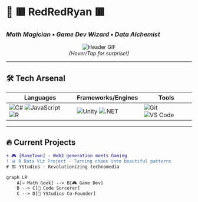 # 🚀 **🟥 RedRedRyan 🟥**  
### *Math Magician • Game Dev Wizard • Data Alchemist*  

<div align="center">
  
![Header GIF](https://github.com/RedRedRyan/RedRedRyan/blob/main/assets/tech-banner.gif?raw=true)  
*(Hover/Tap for surprise!)*  

</div>

---

## 🛠️ **Tech Arsenal**  
<div align="center">
  
| **Languages** | **Frameworks/Engines** | **Tools** |
|--------------|-----------------------|----------|
| ![C#](https://img.shields.io/badge/C%23-239120?style=for-the-badge&logo=c-sharp&logoColor=white) ![JavaScript](https://img.shields.io/badge/JavaScript-F7DF1E?style=for-the-badge&logo=javascript&logoColor=black) ![R](https://img.shields.io/badge/R-276DC3?style=for-the-badge&logo=r&logoColor=white) | ![Unity](https://img.shields.io/badge/Unity-100000?style=for-the-badge&logo=unity&logoColor=white) ![.NET](https://img.shields.io/badge/.NET-512BD4?style=for-the-badge&logo=dotnet&logoColor=white) | ![Git](https://img.shields.io/badge/Git-F05032?style=for-the-badge&logo=git&logoColor=white) ![VS Code](https://img.shields.io/badge/VS_Code-007ACC?style=for-the-badge&logo=visual-studio-code&logoColor=white) |

</div>

---

## 🔥 **Current Projects**  
```diff
+ 🎮 [RaveTown] - Web3 generation meets Gaming 
! 📊 R Data Viz Project - Turning chaos into beautiful patterns  
# 🏗️ YStudios - Revolutionizing technomedia

graph LR
    A[♾️ Math Geek] --> B[🎮 Game Dev]
    B --> C[🔮 Code Sorcerer]
    C --> D[🚀 YStudios Co-Founder]
